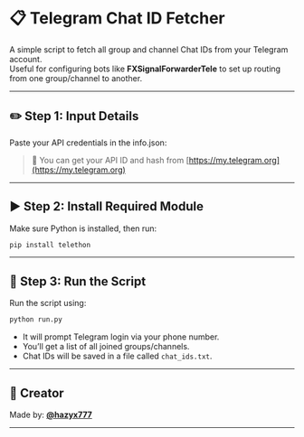# 📋 Telegram Chat ID Fetcher

A simple script to fetch all group and channel Chat IDs from your Telegram account.  
Useful for configuring bots like **FXSignalForwarderTele** to set up routing from one group/channel to another.

---

## ✏️ Step 1: Input Details

Paste your API credentials in the info.json:
> 🔐 You can get your API ID and hash from [https://my.telegram.org](https://my.telegram.org)

---

## ▶️ Step 2: Install Required Module

Make sure Python is installed, then run:

```bash
pip install telethon
```

---

## 🚀 Step 3: Run the Script

Run the script using:

```bash
python run.py
```

- It will prompt Telegram login via your phone number.
- You’ll get a list of all joined groups/channels.
- Chat IDs will be saved in a file called `chat_ids.txt`.

---


## 👤 Creator

Made by: **[@hazyx777](https://t.me/hazyx777)** 
 

---
